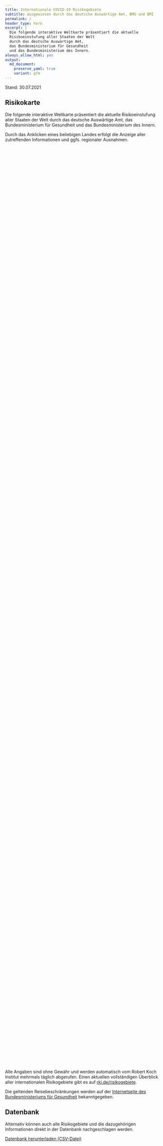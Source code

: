 ```yaml
---
title: Internationale COVID-19 Risikogebiete
subtitle: ausgewiesen durch das deutsche Auswärtige Amt, BMG und BMI
permalink: /
header_type: hero
excerpt: |
  Die folgende interaktive Weltkarte präsentiert die aktuelle
  Risikoeinstufung aller Staaten der Welt
  durch das deutsche Auswärtige Amt,
  das Bundesministerium für Gesundheit
  und das Bundesministerium des Innern.
always_allow_html: yes
output: 
  md_document:
    preserve_yaml: true
    variant: gfm
---
```


<!-- Modify _R/index_es.Rmd file instead -->

<p class="text-right font-weight-bold">

Stand: 30.07.2021

</p>

## Risikokarte

Die folgende interaktive Weltkarte präsentiert die aktuelle
Risikoeinstufung aller Staaten der Welt durch das deutsche Auswärtige
Amt, das Bundesministerium für Gesundheit und das Bundesministerium des
Innern.

<!--more-->

Durch das Anklicken eines beliebigen Landes erfolgt die Anzeige aller
zutreffenden Informationen und ggfs. regionaler Ausnahmen.

<div id="leaflet" class="leaflet html-widget" style="width:100%;height:75vh;">

</div>

<script src="https://corona-atlas.de/assets/data/locale_de.js"></script>

<script src="https://corona-atlas.de/assets/js/map.js"></script>

Alle Angaben sind ohne Gewähr und werden automatisch vom Robert Koch
Institut mehrmals täglich abgerufen. Einen aktuellen vollständigen
Überblick aller internationalen Risikogebiete gibt es auf
[rki.de/risikogebiete](https://rki.de/risikogebiete).

Die geltenden Reisebeschränkungen werden auf der [Internetseite des
Bundesministeriums für
Gesundheit](https://www.bundesgesundheitsministerium.de/coronavirus-infos-reisende)
bekanntgegeben.

## Datenbank

Alternativ können auch alle Risikogebiete und die dazugehörigen
Informationen direkt in der Datenbank nachgeschlagen werden.

<div id="reactable" class="reactable html-widget" style="width:auto;height:auto;"></div>
<script type="application/json" data-for="reactable">{"x":{"tag":{"name":"Reactable","attribs":{"data":{"Land/Region":["Afghanistan","Angola","Albanien","Andorra","Vereinigte Arabische Emirate","Argentinien","Armenien","Antigua und Barbuda","Australien","Österreich","Aserbaidschan","Burundi","Belgien","Benin","Burkina Faso","Bangladesch","Bulgarien","Bahrain","Bahamas","Bosnien und Herzegowina","Belarus","Belize","Bolivien","Brasilien","Barbados","Brunei","Bhutan","Botsuana","Zentralafrikanische Republik","Kanada","Schweiz","Chile","China","Côte d'Ivoire","Kamerun","Kongo DR","Kongo Rep","Kolumbien","Komoren","Cabo Verde","Costa Rica","Kuba","Zypern","Tschechien","Deutschland","Dschibuti","Dominica","Dänemark","Dominikanische Republik","Algerien","Ecuador","Ägypten","Eritrea","Spanien","Estland","Äthiopien","Finnland","Fidschi","Frankreich","Mikronesien","Gabun","Vereinigtes Königreich","Georgien","Ghana","Guinea","Gambia","Guinea-Bissau","Äquatorialguinea","Griechenland","Grenada","Guatemala","Guyana","Hongkong","Honduras","Kroatien","Haiti","Ungarn","Indonesien","Indien","Irland","Iran","Irak","Island","Israel","Italien","Jamaika","Jordanien","Japan","Kasachstan","Kenia","Kirgisistan","Kambodscha","Kiribati","St. Kitts und Nevis","Südkorea","Kuwait","Laos","Libanon","Liberia","Libyen","St. Lucia","Liechtenstein","Sri Lanka","Lesotho","Litauen","Luxemburg","Lettland","Marokko","Monaco","Moldau","Madagaskar","Malediven","Mexiko","Marshallinseln","Nordmazedonien","Mali","Malta","Myanmar","Montenegro","Mongolei","Mosambik","Mauretanien","Mauritius","Malawi","Malaysia","Namibia","Niger","Nigeria","Nicaragua","Niue","Niederlande","Norwegen","Nepal","Nauru","Neuseeland","Oman","Pakistan","Panama","Peru","Philippinen","Palau","Papua-Neuguinea","Polen","Korea (Volksrepublik)","Portugal","Paraguay","Palästinensische Gebiete","Katar","Rumänien","Russische Föderation","Ruanda","Saudi-Arabien","Sudan","Senegal","Singapur","Salomoninseln","Sierra Leone","El Salvador","San Marino","Somalia","Serbien","Südsudan","São Tomé und Príncipe","Surinam","Slowakei","Slowenien","Schweden","Eswatini","Seychellen","Syrische Arabische Republik","Tschad","Togo","Thailand","Tadschikistan","Turkmenistan","Timor Leste","Tonga","Trinidad und Tobago","Tunesien","Türkei","Tuvalu","Tansania","Uganda","Ukraine","Uruguay","USA","Usbekistan","Vatikanstadt","Saint Vincent and The Grenadines","Venezuela","Vietnam","Vanuatu","Samoa","Kosovo","Jemen","Südafrika","Sambia","Simbabwe"],"Risikoeinstufung":["Kein Risikogebiet","Kein Risikogebiet","Kein Risikogebiet","Hochrisikogebiet","Kein Risikogebiet","Hochrisikogebiet","Kein Risikogebiet","Kein Risikogebiet","Kein Risikogebiet","Kein Risikogebiet","Kein Risikogebiet","Kein Risikogebiet","Kein Risikogebiet","Kein Risikogebiet","Kein Risikogebiet","Kein Risikogebiet","Kein Risikogebiet","Kein Risikogebiet","Kein Risikogebiet","Kein Risikogebiet","Kein Risikogebiet","Kein Risikogebiet","Hochrisikogebiet","Virusvarianten-Gebiet","Kein Risikogebiet","Kein Risikogebiet","Kein Risikogebiet","Hochrisikogebiet","Kein Risikogebiet","Kein Risikogebiet","Kein Risikogebiet","Hochrisikogebiet","Kein Risikogebiet","Kein Risikogebiet","Kein Risikogebiet","Kein Risikogebiet","Kein Risikogebiet","Hochrisikogebiet","Kein Risikogebiet","Kein Risikogebiet","Hochrisikogebiet","Hochrisikogebiet","Hochrisikogebiet","Kein Risikogebiet",null,"Kein Risikogebiet","Kein Risikogebiet","Kein Risikogebiet","Kein Risikogebiet","Kein Risikogebiet","Hochrisikogebiet","Hochrisikogebiet","Kein Risikogebiet","Hochrisikogebiet","Kein Risikogebiet","Kein Risikogebiet","Kein Risikogebiet","Hochrisikogebiet","Kein Risikogebiet","Kein Risikogebiet","Kein Risikogebiet","Hochrisikogebiet","Hochrisikogebiet","Kein Risikogebiet","Kein Risikogebiet","Kein Risikogebiet","Kein Risikogebiet","Kein Risikogebiet","Kein Risikogebiet","Kein Risikogebiet","Kein Risikogebiet","Kein Risikogebiet","Kein Risikogebiet","Kein Risikogebiet","Kein Risikogebiet","Kein Risikogebiet","Kein Risikogebiet","Hochrisikogebiet","Hochrisikogebiet","Kein Risikogebiet","Hochrisikogebiet","Kein Risikogebiet","Kein Risikogebiet","Kein Risikogebiet","Kein Risikogebiet","Kein Risikogebiet","Kein Risikogebiet","Kein Risikogebiet","Kein Risikogebiet","Kein Risikogebiet","Kein Risikogebiet","Kein Risikogebiet","Kein Risikogebiet","Kein Risikogebiet","Kein Risikogebiet","Hochrisikogebiet","Kein Risikogebiet","Kein Risikogebiet","Kein Risikogebiet","Hochrisikogebiet","Kein Risikogebiet","Kein Risikogebiet","Kein Risikogebiet","Hochrisikogebiet","Kein Risikogebiet","Kein Risikogebiet","Kein Risikogebiet","Kein Risikogebiet","Kein Risikogebiet","Kein Risikogebiet","Kein Risikogebiet","Kein Risikogebiet","Kein Risikogebiet","Kein Risikogebiet","Kein Risikogebiet","Kein Risikogebiet","Kein Risikogebiet","Kein Risikogebiet","Kein Risikogebiet","Hochrisikogebiet","Hochrisikogebiet","Kein Risikogebiet","Kein Risikogebiet","Hochrisikogebiet","Hochrisikogebiet","Hochrisikogebiet","Kein Risikogebiet","Kein Risikogebiet","Kein Risikogebiet","Kein Risikogebiet","Hochrisikogebiet","Kein Risikogebiet","Hochrisikogebiet","Kein Risikogebiet","Kein Risikogebiet","Hochrisikogebiet","Kein Risikogebiet","Kein Risikogebiet","Hochrisikogebiet","Kein Risikogebiet","Kein Risikogebiet","Kein Risikogebiet","Kein Risikogebiet","Kein Risikogebiet","Hochrisikogebiet","Hochrisikogebiet","Kein Risikogebiet","Kein Risikogebiet","Kein Risikogebiet","Hochrisikogebiet","Kein Risikogebiet","Kein Risikogebiet","Hochrisikogebiet","Kein Risikogebiet","Kein Risikogebiet","Kein Risikogebiet","Kein Risikogebiet","Kein Risikogebiet","Kein Risikogebiet","Kein Risikogebiet","Kein Risikogebiet","Kein Risikogebiet","Kein Risikogebiet","Hochrisikogebiet","Kein Risikogebiet","Kein Risikogebiet","Kein Risikogebiet","Hochrisikogebiet","Hochrisikogebiet","Hochrisikogebiet","Kein Risikogebiet","Kein Risikogebiet","Kein Risikogebiet","Kein Risikogebiet","Kein Risikogebiet","Kein Risikogebiet","Kein Risikogebiet","Kein Risikogebiet","Hochrisikogebiet","Kein Risikogebiet","Kein Risikogebiet","Hochrisikogebiet","Kein Risikogebiet","Kein Risikogebiet","Virusvarianten-Gebiet","Kein Risikogebiet","Kein Risikogebiet","Kein Risikogebiet","Kein Risikogebiet","Kein Risikogebiet","Kein Risikogebiet","Kein Risikogebiet","Kein Risikogebiet","Kein Risikogebiet","Kein Risikogebiet","Hochrisikogebiet","Hochrisikogebiet","Hochrisikogebiet"],"Details":["seit 21. Februar 2021","seit 15. Juni 2020",null,"Hochinzidenzgebiet Hochrisikogebiet seit 1. August 2021; einfaches Risikogebiet vom 23. Mai 2021 – 31. Juli 2021","seit 18. April 2021","Hochinzidenzgebiet bzw. Hochrisikogebiet seit 18. April 2021",null,null,null,null,null,"seit 15. Juni 2020",null,"seit 15. Juni 2020","seit 15. Juni 2020","seit 15. Juni 2020",null,"seit 11. Juli 2021","seit 25. April 2021",null,"seit 15. Juni 2020","seit 15. Juni 2020","Hochinzidenzgebiet bzw. Hochrisikogebiet seit 24. Januar 2021","Virusvariantengebiet seit 19. Januar 2021; bereits seit 15. Juni 2020 einfaches Risikogebiet",null,null,"seit 15. Juni 2020","Hochinzidenzgebiet bzw. Hochrisikogebiet seit 1. August 2021; Virusvariantengebiet vom 7. Februar 2021 – 31. Juli 2021","seit 15. Juni 2020",null,null,"Hochinzidenzgebiet bzw. Hochrisikogebiet seit 3. April 2021",null,"seit 15. Juni 2020","seit 15. Juni 2020","seit 15. Juni 2020","seit 15. Juni 2020","Hochinzidenzgebiet bzw. Hochrisikogebiet seit 24. Januar 2021",null,"seit 20. Juni 2021","Hochinzidenzgebiet bzw. Hochrisikogebiet seit 9. Mai 2021","Hochinzidenzgebiet bzw. Hochrisikogebiet seit 18. Juli 2021","Hochinzidenzgebiet bzw. Hochrisikogebiet seit 11. Juli 2021",null,null,"seit 15. Juni 2020",null,"– mit Ausnahme von Grönland (seit 25. Juli 2021)",null,"seit 15. Juni 2020","Hochinzidenzgebiet bzw. Hochrisikogebiet seit 31. Januar 2021","Hochinzidenzgebiet bzw. Hochrisikogebiet seit 24. Januar 2021","seit 15. Juni 2020","inkl. der Balearen und Kanaren (Hochinzidenzgebiet bzw. Hochrisikogebiet seit 27. Juli 2021; einfaches Risikogebiet vom 11. Juli 2021 bis 26. Juli 2021)",null,"seit 15. Juni 2020",null,"Hochinzidenzgebiet bzw. Hochrisikogebiet seit 11. Juli 2021","– die folgenden Regionen und Überseegebiete gelten derzeit als einfache Risikogebiete: -Korsika (seit 25. Juli 2021); -Okzitanien (seit 25. Juli 2021); -Provence-Alpes-Côte d'Azur (seit 25. Juli 2021); -Réunion (seit 28. Februar 2021); -Französisch-Guayana (seit 21. August 2020); -St. Martin (seit 26. August 2020); -Martinique (seit 25. Juli 2021)",null,"seit 15. Juni 2020","Großbritannien und Nordirland der Isle of Man sowie aller Kanalinseln und aller britischen Überseegebiete (Hochinzidenzgebiet bzw. Hochrisikogebiet seit 7. Juli 2021)","Hochinzidenzgebiet bzw. Hochrisikogebiet seit 25. Juli 2021; einfaches Risikogebiet vom 13. Juni bis 24. Juli 2021","seit 15. Juni 2020","seit 15. Juni 2020","seit 15. Juni 2020","seit 15. Juni 2020","seit 15. Juni 2020","seit 18. Juli 2021",null,"seit 15. Juni 2020","seit 15. Juni 2020",null,"seit 15. Juni 2020","- die folgenden Gespanschaften gelten als einfache Risikogebiete: -Zadar (seit 27. Juni 2021)","seit 15. Juni 2020",null,"Hochinzidenzgebiet bzw. Hochrisikogebiet seit 18. Juli 2021","Hochinzidenzgebiet bzw. Hochrisikogebiet seit 7. Juli 2021","seit 25. Juli 2021","Hochinzidenzgebiet bzw. Hochrisikogebiet seit 24. Januar 2021","seit 15. Juni 2020",null,null,null,null,null,null,"seit 15. Juni 2020","seit 15. Juni 2020","seit 15. Juni 2020",null,null,"seit 20. Juni 2021",null,"Hochinzidenzgebiet bzw. Hochrisikogebiet seit 21. März 2021",null,null,"seit 15. Juni 2020","Hochinzidenzgebiet bzw. Hochrisikogebiet seit 18. Juli 2021",null,null,"seit 18. Juli 2021; Hochinzidenzgebiet von 13. Juni 2021 bis 17. Juli 2021","Hochinzidenzgebiet bzw. Hochrisikogebiet seit 1. August 2021; Virusvariantengebiet vom 31. Januar 2021 – 31. Juli 2021",null,null,null,"seit 15. Juni 2020","seit 25. Juli 2021",null,"seit 15. Juni 2020","seit 18. Juli 2021; Hochinzidenzgebiet vom 9. Mai 2021 bis 17. Juli 2021","seit 13. Juni 2021",null,null,"seit 15. Juni 2020","seit 25. Juli 2021","seit 18. Juli 2021",null,"Hochinzidenzgebiet bzw. Hochrisikogebiet seit 13. Juni 2021","Hochinzidenzgebiet bzw. Hochrisikogebiet seit 1. August 2021; Virusvariantengebiet vom 7. Februar 2021 – 31. Juli 2021","seit 15. Juni 2020",null,"Hochinzidenzgebiet bzw. Hochrisikogebiet seit 1. August 2021; Virusvariantengebiet vom 7. Februar 2021 – 31. Juli 2021","Hochinzidenzgebiet bzw. Hochrisikogebiet seit 13. Juni 2021","Hochinzidenzgebiet bzw. Hochrisikogebiet seit 1. August 2021; Virusvariantengebiet vom 20. Juni 2021 – 31. Juli 2021","seit 15. Juni 2020","seit 15. Juni 2020","seit 15. Juni 2020",null,"- inkl. der autonomen Länder und der karibischen Teile des Königreichs der Niederlande (Hochinzidenzgebiet bzw. Hochrisikogebiet seit 27. Juli 2021; gesamt Festland Niederlande (18. Juli 2021) und Sint Maarten (6. Juli 2021) gelten als einfache Risikogebiete bis 26. Juli 2021)",null,"Hochinzidenzgebiet bzw. Hochrisikogebiet seit 7. Juli 2021",null,null,"Hochinzidenzgebiet bzw. Hochrisikogebiet seit 20. Juni 2021","seit 15. Juni 2020","seit 28. Februar 2021","Hochinzidenzgebiet bzw. Hochrisikogebiet seit 3. April 2021","seit 15. Juni 2020",null,"seit 17. Juni 2020",null,"seit 15. Juni 2020","inkl. der autonomen Regionen Madeira und Azoren - (Hochinzidenzgebiet bzw. Hochrisikogebiet seit 7. Juli 2021)","Hochinzidenzgebiet bzw. Hochrisikogebiet seit 21. März 2021",null,null,null,"Hochinzidenzgebiet bzw. Hochrisikogebiet seit 7. Juli 2021","seit 27. Juni 2021",null,"Hochinzidenzgebiet bzw. Hochrisikogebiet seit 31. Januar 2021","seit 15. Juni 2020",null,null,"seit 15. Juni 2020","seit 15. Juni 2020",null,"seit 15. Juni 2020",null,"seit 15. Juni 2020",null,"(Hochinzidenzgebiet bzw. Hochrisikogebiet seit 23. Mai 2021)",null,null,null,"Hochinzidenzgebiet bzw. Hochrisikogebiet seit 1. August 2021; Virusvariantengebiet vom 31. Januar 2021 – 31. Juli 2021","Hochinzidenzgebiet bzw. Hochrisikogebiet seit 14. Februar 2021","Hochinzidenzgebiet seit 31. Januar 2021","seit 15. Juni 2020","seit 15. Juni 2020","seit 18. Juli 2021","seit 15. Juni 2020","seit 17. Juni 2020","(Osttimor) (seit 17. Juni 2020)",null,"seit 11. Juli 2021","Hochinzidenzgebiet bzw. Hochrisikogebiet seit 25. April 2021","seit 6. Juni 2021",null,"Hochinzidenzgebiet bzw. Hochrisikogebiet seit 14. März 2021","seit 20. Juni 2021",null,"Virusvariantengebiet seit 6. Juni 2021; bereit seit 21. März 2021 Hochinzidenzgebiet; bereits seit 15. Juni 2020 einfaches Risikogebiet",null,"seit 15. Juni 2020",null,null,"seit 15. Juni 2020",null,null,null,null,"seit 15. Juni 2020","Hochinzidenzgebiet bzw. Hochrisikogebiet seit 1. August 2021; Virusvariantengebiet vom 13. Januar 2021 – 31. Juli 2021","Hochinzidenzgebiet bzw. Hochrisikogebiet seit 1. August 2021; Virusvariantengebiet vom 7. Februar 2021 – 31. Juli 2021","Hochinzidenzgebiet bzw. Hochrisikogebiet seit 1. August 2021; Virusvariantengebiet vom 7. Februar 2021 – 31. Juli 2021"]},"columns":[{"accessor":"Land/Region","name":"Land/Region","type":"character"},{"accessor":"Risikoeinstufung","name":"Risikoeinstufung","type":"character"},{"accessor":"Details","name":"Details","type":"character"}],"filterable":true,"searchable":true,"defaultPageSize":10,"showPageSizeOptions":true,"pageSizeOptions":[10,25,50,100],"paginationType":"jump","showPageInfo":true,"minRows":1,"striped":true,"dataKey":"b397d463e4b18681e67015e41b545786","key":"b397d463e4b18681e67015e41b545786"},"children":[]},"class":"reactR_markup"},"evals":[],"jsHooks":[]}</script>

<p class="text-center my-5">

<a href="assets/dist/db_countries_risk_de.csv" class="btn btn-primary">Datenbank
herunterladen (CSV-Datei)</a>

</p>
